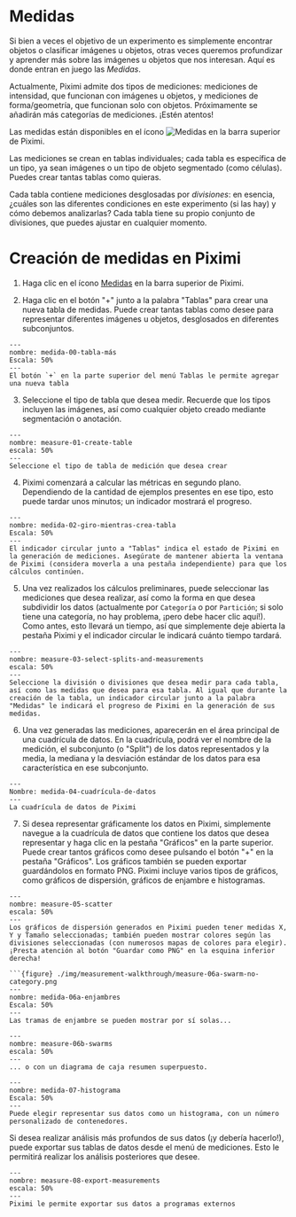 # Medidas

Si bien a veces el objetivo de un experimento es simplemente encontrar objetos o clasificar imágenes u objetos, otras veces queremos profundizar y aprender más sobre las imágenes u objetos que nos interesan. Aquí es donde entran en juego las *Medidas*.

Actualmente, Piximi admite dos tipos de mediciones: mediciones de intensidad, que funcionan con imágenes u objetos, y mediciones de forma/geometría, que funcionan solo con objetos. Próximamente se añadirán más categorías de mediciones. ¡Estén atentos!

Las medidas están disponibles en el ícono ![Medidas](./icons/ruler-icon.svg) en la barra superior de Piximi.

Las mediciones se crean en tablas individuales; cada tabla es específica de un tipo, ya sean imágenes o un tipo de objeto segmentado (como células). Puedes crear tantas tablas como quieras.

Cada tabla contiene mediciones desglosadas por *divisiones*: en esencia, ¿cuáles son las diferentes condiciones en este experimento (si las hay) y cómo debemos analizarlas? Cada tabla tiene su propio conjunto de divisiones, que puedes ajustar en cualquier momento.

# Creación de medidas en Piximi

1. Haga clic en el ícono [Medidas](./icons/ruler-icon.svg) en la barra superior de Piximi.

2. Haga clic en el botón "+" junto a la palabra "Tablas" para crear una nueva tabla de medidas. Puede crear tantas tablas como desee para representar diferentes imágenes u objetos, desglosados en diferentes subconjuntos.

```{figure} ./img/measurement-walkthrough/measure-00-pre-measurement.png
---
nombre: medida-00-tabla-más
Escala: 50%
---
El botón `+` en la parte superior del menú Tablas le permite agregar una nueva tabla
```

3. Seleccione el tipo de tabla que desea medir. Recuerde que los tipos incluyen las imágenes, así como cualquier objeto creado mediante segmentación o anotación.

```{figure} ./img/measurement-walkthrough/measure-01-create-table.png
---
nombre: measure-01-create-table
escala: 50%
---
Seleccione el tipo de tabla de medición que desea crear
```

4. Piximi comenzará a calcular las métricas en segundo plano. Dependiendo de la cantidad de ejemplos presentes en ese tipo, esto puede tardar unos minutos; un indicador mostrará el progreso.

```{figure} ./img/measurement-walkthrough/measure-02-spin- while-creating-table.png
---
nombre: medida-02-giro-mientras-crea-tabla
Escala: 50%
---
El indicador circular junto a "Tablas" indica el estado de Piximi en la generación de mediciones. Asegúrate de mantener abierta la ventana de Piximi (considera moverla a una pestaña independiente) para que los cálculos continúen.
```

5. Una vez realizados los cálculos preliminares, puede seleccionar las mediciones que desea realizar, así como la forma en que desea subdividir los datos (actualmente por `Categoría` o por `Partición`; si solo tiene una categoría, no hay problema, ¡pero debe hacer clic aquí!). Como antes, esto llevará un tiempo, así que simplemente deje abierta la pestaña Piximi y el indicador circular le indicará cuánto tiempo tardará.

```{figure} ./img/measurement-walkthrough/measure-03-select-splits-and-measurements.png
---
nombre: measure-03-select-splits-and-measurements
escala: 50%
---
Seleccione la división o divisiones que desea medir para cada tabla, así como las medidas que desea para esa tabla. Al igual que durante la creación de la tabla, un indicador circular junto a la palabra "Medidas" le indicará el progreso de Piximi en la generación de sus medidas.
```

6. Una vez generadas las mediciones, aparecerán en el área principal de una cuadrícula de datos. En la cuadrícula, podrá ver el nombre de la medición, el subconjunto (o "Split") de los datos representados y la media, la mediana y la desviación estándar de los datos para esa característica en ese subconjunto.

```{figure} ./img/measurement-walkthrough/measure-04-data-grid.png
---
Nombre: medida-04-cuadrícula-de-datos
---
La cuadrícula de datos de Piximi
```

7. Si desea representar gráficamente los datos en Piximi, simplemente navegue a la cuadrícula de datos que contiene los datos que desea representar y haga clic en la pestaña "Gráficos" en la parte superior. Puede crear tantos gráficos como desee pulsando el botón "+" en la pestaña "Gráficos". Los gráficos también se pueden exportar guardándolos en formato PNG. Piximi incluye varios tipos de gráficos, como gráficos de dispersión, gráficos de enjambre e histogramas.

```{figure} ./img/measurement-walkthrough/measure-05-scatter.png
---
nombre: measure-05-scatter
escala: 50%
---
Los gráficos de dispersión generados en Piximi pueden tener medidas X, Y y Tamaño seleccionadas; también pueden mostrar colores según las divisiones seleccionadas (con numerosos mapas de colores para elegir). ¡Presta atención al botón "Guardar como PNG" en la esquina inferior derecha!

```{figure} ./img/measurement-walkthrough/measure-06a-swarm-no-category.png
---
nombre: medida-06a-enjambres
Escala: 50%
---
Las tramas de enjambre se pueden mostrar por sí solas...
```

```{figure} ./img/measurement-walkthrough/measure-06b-swarm-with-category.png
---
nombre: measure-06b-swarms
escala: 50%
---
... o con un diagrama de caja resumen superpuesto.
```

```{figure} ./img/measurement-walkthrough/measure-07-histogram.png
---
nombre: medida-07-histograma
Escala: 50%
---
Puede elegir representar sus datos como un histograma, con un número personalizado de contenedores.
```

Si desea realizar análisis más profundos de sus datos (¡y debería hacerlo!), puede exportar sus tablas de datos desde el menú de mediciones. Esto le permitirá realizar los análisis posteriores que desee.

```{figure} ./img/measurement-walkthrough/measure-08-export-measurements.png
---
nombre: measure-08-export-measurements
escala: 50%
---
Piximi le permite exportar sus datos a programas externos
```
